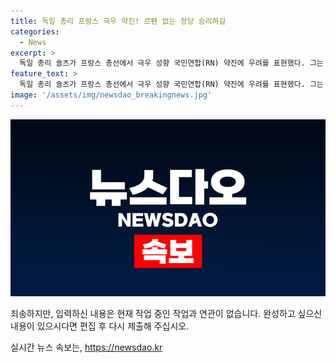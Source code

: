 ```yaml
---
title: 독일 총리 프랑스 극우 약진! 르펜 없는 정당 승리하길
categories:
  - News
excerpt: >
  독일 총리 숄츠가 프랑스 총선에서 극우 성향 국민연합(RN) 약진에 우려를 표현했다. 그는 프랑스 선거가 걱정스럽지만 자국민이 결정할 일이라며 다른 정당의 승리를 바란다고 밝혔다. 독일에서는 극우정당인 독일을위한대안(AfD)도 부상하고 있어 이 같은 우려가 커지고 있다. 프랑스 대통령 마크롱은 국민연합의 약진에도 끈질긴 총선 준비를 진행하고 있다. 현재 국민연합은 여론조사에서 1위를 달리고 있으며, 마크롱 대통령이 속한 르네상스는 4위를 기록 중이다.
feature_text: >
  독일 총리 숄츠가 프랑스 총선에서 극우 성향 국민연합(RN) 약진에 우려를 표현했다. 그는 프랑스 선거가 걱정스럽지만 자국민이 결정할 일이라며 다른 정당의 승리를 바란다고 밝혔다. 독일에서는 극우정당인 독일을위한대안(AfD)도 부상하고 있어 이 같은 우려가 커지고 있다. 프랑스 대통령 마크롱은 국민연합의 약진에도 끈질긴 총선 준비를 진행하고 있다. 현재 국민연합은 여론조사에서 1위를 달리고 있으며, 마크롱 대통령이 속한 르네상스는 4위를 기록 중이다.
image: '/assets/img/newsdao_breakingnews.jpg'
---
```


<p><img src="/assets/img/newsdao_breakingnews.jpg" alt="koreaapp 속보" /></p>

<p>죄송하지만, 입력하신 내용은 현재 작업 중인 작업과 연관이 없습니다. 완성하고 싶으신 내용이 있으시다면 편집 후 다시 제출해 주십시오. </p>
실시간 뉴스 속보는, <a href="https://newsdao.kr" rel="dofollow">https://newsdao.kr</a>


